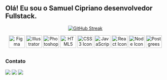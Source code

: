 ## Olá! Eu sou o Samuel Cipriano desenvolvedor Fullstack. 

<div align="center">
  
  [![GitHub Streak](http://github-readme-streak-stats.herokuapp.com?user=samcipriano&theme=buefy-dark&hide_border=true&date_format=M%20j%5B%2C%20Y%5D)](https://github.com/samcipriano)
  
</div>

<div align="center">
  <img alt="Figma Icon" height="40" width="50" src="https://cdn.jsdelivr.net/gh/devicons/devicon/icons/figma/figma-original.svg" />
  <img alt="Illustrator Icon" height="40" width="50" src="https://cdn.jsdelivr.net/gh/devicons/devicon/icons/illustrator/illustrator-plain.svg" />
  <img alt="Photoshop Icon" height="40" width="50" src="https://cdn.jsdelivr.net/gh/devicons/devicon/icons/photoshop/photoshop-plain.svg" />

  <img alt="HTML5 Icon" height="40" width="50" src="https://cdn.jsdelivr.net/gh/devicons/devicon/icons/html5/html5-original.svg" />
  <img alt="CSS3 Icon" height="40" width="50" src="https://cdn.jsdelivr.net/gh/devicons/devicon/icons/css3/css3-original.svg" />
  <img alt="JavaScript Icon" height="40" width="50" src="https://cdn.jsdelivr.net/gh/devicons/devicon/icons/javascript/javascript-original.svg" />
  <img alt="React Icon" height="40" width="50" src="https://cdn.jsdelivr.net/gh/devicons/devicon/icons/react/react-original.svg" />
  <img alt="Node Icon" height="40" width="50" src="https://cdn.jsdelivr.net/gh/devicons/devicon/icons/nodejs/nodejs-original.svg" />
  <img alt="Postgrees Icon" height="40" width="50" src="https://cdn.jsdelivr.net/gh/devicons/devicon/icons/postgresql/postgresql-original.svg" />
</div>

##

### Contato

<div> 
  <a href = "mailto:samciprianoh@gmail.com"><img src="https://img.shields.io/badge/Gmail-D14836?style=for-the-badge&logo=gmail&logoColor=white" target="_blank"></a>
  <a href="https://www.linkedin.com/in/samcipriano/" target="_blank"><img src="https://img.shields.io/badge/-LinkedIn-%230077B5?style=for-the-badge&logo=linkedin&logoColor=white" target="_blank"></a> 
  <a href="https://wa.me/5516999871319" target="_blank"><img src="https://img.shields.io/badge/WhatsApp-25D366?style=for-the-badge&logo=whatsapp&logoColor=white"></a>
</div>
